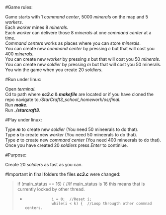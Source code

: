 #Game rules:

Game starts with 1 *command center*, 5000 *mineral*s on the map and 5 *workers*.   
Each *worker* mines 8 *minerals*.  
Each *worker* can delivere those 8 *minerals* at one *command center* at a time.  
*Command center*s works as places where you can store *minerals*.   
You can create new *command center* by pressing *c* but that will cost you 400 *minerals*.   
You can create new *worker* by pressing *s* but that will cost you 50 *minerals*.    
You can create new *soldier* by pressing *m* but that will cost you 50 minerals.    
You win the game when you create 20 *soldiers*.   

#Run under linux:

Open *terminal*.    
Cd to path where ***sc3.c*** & ***makefile*** are located or if you have cloned the repo navigate to */StarCraft3_school_homework/os/final*.    
Run ***make***.   
Run ***./starcraft3***.    

#Play under linux:

Type ***m*** to create new *soldier* (You need 50 mineerals to do that).   
Type ***s*** to create new *worker* (You need 50 mineerals to do that).   
Type ***c*** to create new *command center* (You need 400 mineerals to do that).     
Once you have created 20 *soldiers* press *Enter* to continiue.  

#Purpose: 
  
Create 20 *soldiers* as fast as you can.

#Important in final folders the files ***sc3.c*** were changed:

> if (main_status == 16) {	//If main_status is 16 this means that is currently locked by other thread.   
> +					i = 0;	//Reset i;    
> 					while(i < k) {	//Loop througth other commnad centers.  

